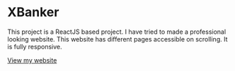 # XBanker

This project is a ReactJS based project. I have tried to made a professional looking website. This website has different pages accessible on scrolling. It is fully responsive.

[View my website](https://668e48ed8a577c12a8340e7a--xbanker-hashim.netlify.app/)
